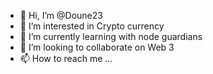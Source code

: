 - 👋 Hi, I’m @Doune23
- 👀 I’m interested in Crypto currency 
- 🌱 I’m currently learning with node guardians 
- 💞️ I’m looking to collaborate on Web 3
- 📫 How to reach me ...

<!---
Doune23/Doune23 is a ✨ special ✨ repository because its `README.md` (this file) appears on your GitHub profile.
You can click the Preview link to take a look at your changes.
--->
